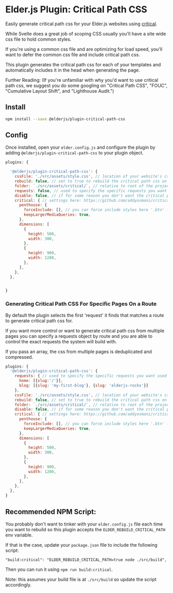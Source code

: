 # Elder.js Plugin: Critical Path CSS

Easily generate critical path css for your Elder.js websites using [critical](https://github.com/addyosmani/critical).

While Svelte does a great job of scoping CSS usually you'll have a site wide css file to hold common styles.

If you're using a common css file and are optimizing for load speed, you'll want to defer the common css file and include critical path css. 

This plugin generates the critical path css for each of your templates and automatically includes it in the head when generating the page.

Further Reading: (If you're unfamiliar with why you'd want to use critical path css, we suggest you do some googling on "Critical Path CSS", "FOUC", "Cumulative Layout Shift", and "Lighthouse Audit.")


## Install

```bash
npm install --save @elderjs/plugin-critical-path-css
```

## Config


Once installed, open your `elder.config.js` and configure the plugin by adding `@elderjs/plugin-critical-path-css` to your plugin object.

```javascript
plugins: {

  '@elderjs/plugin-critical-path-css': {
    cssFile: './src/assets/style.css', // location of your website's css file. also accepts an array of files.
    rebuild: false, // set to true to rebuild the critical path css on next build. NOTE: completely overwrites allRequests.
    folder: `./src/assets/critical/`, // relative to root of the project.
    requests: false, // used to specify the specific requests you want used for critical path css generation.
    disable: false, // if for some reason you don't want the critical path css added when the file exists. Also disables building.
    critical: { // settings here: https://github.com/addyosmani/critical
      penthouse: {
        forceInclude: [], // you can force include styles here '.btn' for example
        keepLargerMediaQueries: true,
      },
      dimensions: [
        {
          height: 500,
          width: 300,
        },
        {
          height: 900,
          width: 1280,
        },
      ],
    },
  },


}
```

### Generating Critical Path CSS For Specific Pages On a Route

By default the plugin selects the first 'request' it finds that matches a route to generate critical path css for.

If you want more control or want to generate critical path css from multiple pages you can specify a requests object by route and you are able to control the exact requests the system will build with.

If you pass an array, the css from multiple pages is deduplicated and compressed.

```javascript
plugins: {
  '@elderjs/plugin-critical-path-css': {
    requests: { // used to specify the specific requests you want used for critical path css generation.
      home: [{slug:'/'}],
      blog: [{slug: 'my-first-blog'}, {slug: 'elderjs-rocks'}]
    }, 
    cssFile: './src/assets/style.css', // location of your website's css file. also accepts an array of files.
    rebuild: false, // set to true to rebuild the critical path css on next build. NOTE: completely overwrites allRequests.
    folder: `./src/assets/critical/`, // relative to root of the project.
    disable: false, // if for some reason you don't want the critical path css added when the file exists. Also disables building.
    critical: { // settings here: https://github.com/addyosmani/critical
      penthouse: {
        forceInclude: [], // you can force include styles here '.btn' for example
        keepLargerMediaQueries: true,
      },
      dimensions: [
        {
          height: 500,
          width: 300,
        },
        {
          height: 900,
          width: 1280,
        },
      ],
    },
  },
}
```

## Recommended NPM Script: 

You probably don't want to tinker with your `elder.config.js` file each time you want to rebuild so this plugin accepts the `ELDER_REBUILD_CRITICAL_PATH` env variable. 

If that is the case, update your `package.json` file to include the following script:

`"build:critical": "ELDER_REBUILD_CRITICAL_PATH=true node ./src/build",`

Then you can run it using `npm run build:critical`.

Note: this assumes your build file is at `./src/build` so update the script accordingly.
